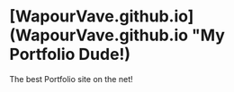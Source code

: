 # [WapourVave.github.io](WapourVave.github.io "My Portfolio Dude!)
The best Portfolio site on the net!
